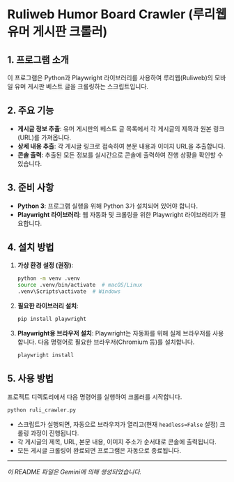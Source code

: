 
# Ruliweb Humor Board Crawler (루리웹 유머 게시판 크롤러)

## 1. 프로그램 소개

이 프로그램은 Python과 Playwright 라이브러리를 사용하여 루리웹(Ruliweb)의 모바일 유머 게시판 베스트 글을 크롤링하는 스크립트입니다.

## 2. 주요 기능

- **게시글 정보 추출**: 유머 게시판의 베스트 글 목록에서 각 게시글의 제목과 원본 링크(URL)를 가져옵니다.
- **상세 내용 추출**: 각 게시글 링크로 접속하여 본문 내용과 이미지 URL을 추출합니다.
- **콘솔 출력**: 추출된 모든 정보를 실시간으로 콘솔에 출력하여 진행 상황을 확인할 수 있습니다.

## 3. 준비 사항

- **Python 3**: 프로그램 실행을 위해 Python 3가 설치되어 있어야 합니다.
- **Playwright 라이브러리**: 웹 자동화 및 크롤링을 위한 Playwright 라이브러리가 필요합니다.

## 4. 설치 방법

1. **가상 환경 설정 (권장)**:
   ```bash
   python -m venv .venv
   source .venv/bin/activate  # macOS/Linux
   .venv\Scripts\activate  # Windows
   ```

2. **필요한 라이브러리 설치**:
   ```bash
   pip install playwright
   ```

3. **Playwright용 브라우저 설치**:
   Playwright는 자동화를 위해 실제 브라우저를 사용합니다. 다음 명령어로 필요한 브라우저(Chromium 등)를 설치합니다.
   ```bash
   playwright install
   ```

## 5. 사용 방법

프로젝트 디렉토리에서 다음 명령어를 실행하여 크롤러를 시작합니다.

```bash
python ruli_crawler.py
```

- 스크립트가 실행되면, 자동으로 브라우저가 열리고(현재 `headless=False` 설정) 크롤링 과정이 진행됩니다.
- 각 게시글의 제목, URL, 본문 내용, 이미지 주소가 순서대로 콘솔에 출력됩니다.
- 모든 게시글 크롤링이 완료되면 프로그램은 자동으로 종료됩니다.

---
*이 README 파일은 Gemini에 의해 생성되었습니다.*
